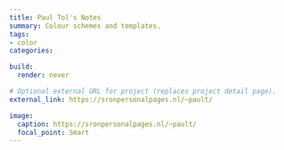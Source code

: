 ```yaml
---
title: Paul Tol's Notes
summary: Colour schemes and templates.
tags:
- color
categories:

build:
  render: never

# Optional external URL for project (replaces project detail page).
external_link: https://sronpersonalpages.nl/~pault/

image:
  caption: https://sronpersonalpages.nl/~pault/
  focal_point: Smart
---
```

